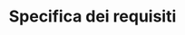 ---
layout: post
title:  "Specifica dei requisiti"
categories: documento
descrizione:
  La presente sezione è fondamentale e riporta i requisiti sia i requisiti funzionali che quelli non funzionali. Inoltre, lo standard ANSI prevede anche una sezione per i requisiti di interfaccia esterna, precedentemente descritti(interfaccia, sistema/utente, hardware, software, di comunicazione).
---